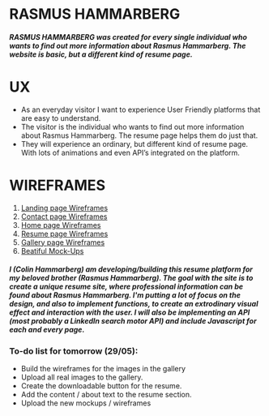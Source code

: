 # RASMUS HAMMARBERG
 
##### RASMUS HAMMARBERG was created for every single individual who wants to find out more information about Rasmus Hammarberg. The website is basic, but a different kind of resume page.
 
# UX
 
* As an everyday visitor I want to experience User Friendly platforms that are easy to understand.
* The visitor is the individual who wants to find out more information about Rasmus Hammarberg. The resume page helps them do just that. 
* They will experience an ordinary, but different kind of resume page. With lots of animations and even API’s integrated on the platform. 

# WIREFRAMES

1. [Landing page Wireframes](https://github.com/ColinHammarberg/MS2/blob/64aab38479140b57ee7bf3249dce5bca5a2b3c41/documentation/Landing%20Page.png)
1. [Contact page Wireframes](https://github.com/ColinHammarberg/MS2/blob/64aab38479140b57ee7bf3249dce5bca5a2b3c41/documentation/Contact%20Page.png)
1. [Home page Wireframes](https://github.com/ColinHammarberg/MS2/blob/64aab38479140b57ee7bf3249dce5bca5a2b3c41/documentation/Home%20Page.png)
1. [Resume page Wireframes](https://github.com/ColinHammarberg/MS2/blob/64aab38479140b57ee7bf3249dce5bca5a2b3c41/documentation/Resume%20Page.png)
1. [Gallery page Wireframes](https://github.com/ColinHammarberg/MS2/blob/64aab38479140b57ee7bf3249dce5bca5a2b3c41/documentation/Gallery%20Page.png)
2. [Beatiful Mock-Ups]()

##### I (Colin Hammarberg) am developing/building this resume platform for my beloved brother (Rasmus Hammarberg). The goal with the site is to create a unique resume site, where professional information can be found about Rasmus Hammarberg. I'm putting a lot of focus on the design, and also to implement functions, to create an extrodinary visual effect and interaction with the user. I will also be implementing an API (most probably a LinkedIn search motor API) and include Javascript for each and every page.

### To-do list for tomorrow (29/05): 
- Build the wireframes for the images in the gallery 
- Upload all real images to the gallery. 
- Create the downloadable button for the resume. 
- Add the content / about text to the resume section. 
- Upload the new mockups / wireframes  

